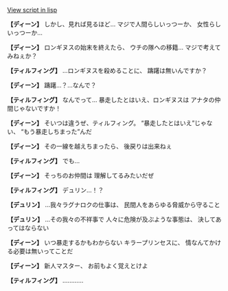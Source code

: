 [View script in lisp](../scripts/1310302.txt)

**【ディーン】**
しかし、見れば見るほど…
マジで人間らしいっつーか、
女性らしいっつーか…

**【ディーン】**
ロンギヌスの始末を終えたら、
ウチの隊への移籍…
マジで考えてみねぇか？

**【ティルフィング】**
…ロンギヌスを殺めることに、
躊躇は無いんですか？

**【ディーン】**
躊躇…？…なんで？

**【ティルフィング】**
なんでって…
暴走したとはいえ、ロンギヌスは
アナタの仲間じゃないですか！

**【ディーン】**
そいつは違うぜ、ティルフィング。
“暴走したとはいえ”じゃない、
“もう暴走しちまった”んだ

**【ディーン】**
その一線を越えちまったら、
後戻りは出来ねぇ

**【ティルフィング】**
でも…

**【ディーン】**
そっちのお仲間は
理解してるみたいだぜ

**【ティルフィング】**
デュリン…！？

**【デュリン】**
…我々ラグナロクの仕事は、
民間人をあらゆる脅威から守ること

**【デュリン】**
…その我々の不祥事で
人々に危険が及ぶような事態は、
決してあってはならない

**【ディーン】**
いつ暴走するかもわからない
キラープリンセスに、
情なんてかける必要は無いってことだ

**【ディーン】**
新人マスター、
お前もよく覚えとけよ

**【ティルフィング】**
…………